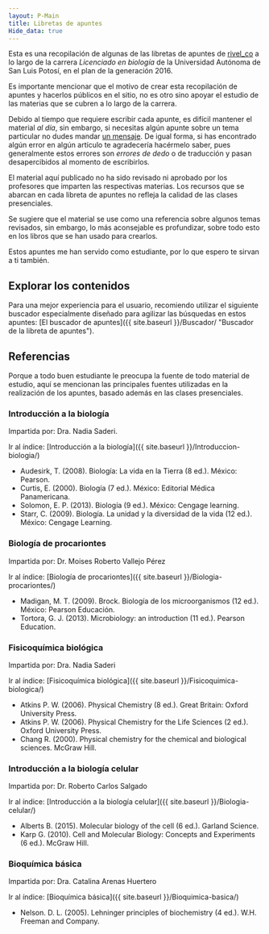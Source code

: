 ```yaml
---
layout: P-Main
title: Libretas de apuntes
Hide_data: true
---
```


Esta es una recopilación de algunas de las libretas de apuntes de [rivel_co]({{site.url}}/Equipo/rivel_co "Perfil de rivel_co") a lo largo de la carrera *Licenciado en biología* de la Universidad Autónoma de San Luis Potosí, en el plan de la generación 2016. 

Es importante mencionar que el motivo de crear esta recopilación de apuntes y hacerlos públicos en el sitio, no es otro sino apoyar el estudio de las materias que se cubren a lo largo de la carrera.

Debido al tiempo que requiere escribir cada apunte, es difícil mantener el material *al día*, sin embargo, si necesitas algún apunte sobre un tema particular no dudes mandar [un mensaje]({{site.url}}/Blog/Contacto/ "Sitio de contacto"). De igual forma, si has encontrado algún error en algún artículo te agradecería hacérmelo saber, pues generalmente estos errores son *errores de dedo* o de traducción y pasan desapercibidos al momento de escribirlos.

El material aquí publicado no ha sido revisado ni aprobado por los profesores que imparten las respectivas materias. Los recursos que se abarcan en cada libreta de apuntes no refleja la calidad de las clases presenciales.

Se sugiere que el material se use como una referencia sobre algunos temas revisados, sin embargo, lo más aconsejable es profundizar, sobre todo esto en los libros que se han usado para crearlos.

<span>Estos apuntes me han servido como estudiante, por lo que espero te sirvan a ti también.</span>

## Explorar los contenidos

Para una mejor experiencia para el usuario, recomiendo utilizar el siguiente buscador especialmente diseñado para agilizar las búsquedas en estos apuntes: [El buscador de apuntes]({{ site.baseurl }}/Buscador/ "Buscador de la libreta de apuntes").

## Referencias

Porque a todo buen estudiante le preocupa la fuente de todo material de estudio, aquí se mencionan las principales fuentes utilizadas en la realización de los apuntes, basado además en las clases presenciales.

### Introducción a la biología

Impartida por: Dra. Nadia Saderi.

Ir al índice: [Introducción a la biología]({{ site.baseurl }}/Introduccion-biologia/)

- Audesirk, T. (2008). Biología: La vida en la Tierra (8 ed.). México: Pearson.
- Curtis, E. (2000). Biología (7 ed.). México: Editorial Médica Panamericana.
- Solomon, E. P. (2013). Biología (9 ed.). México: Cengage learning.
- Starr, C. (2009). Biología. La unidad y la diversidad de la vida (12 ed.). México: Cengage Learning.

### Biología de procariontes

Impartida por: Dr. Moises Roberto Vallejo Pérez

Ir al índice: [Biología de procariontes]({{ site.baseurl }}/Biologia-procariontes/)

- Madigan, M. T. (2009). Brock. Biología de los microorganismos (12 ed.). México: Pearson Educación.
- Tortora, G. J. (2013). Microbiology: an introduction (11 ed.). Pearson Education.

### Fisicoquímica biológica

Impartida por: Dra. Nadia Saderi

Ir al índice: [Fisicoquímica biológica]({{ site.baseurl }}/Fisicoquimica-biologica/)

- Atkins P. W. (2006). Physical Chemistry (8 ed.). Great Britain: Oxford University Press.
- Atkins P. W. (2006). Physical Chemistry for the Life Sciences (2 ed.). Oxford University Press.
- Chang R. (2000). Physical chemistry for the chemical and biological sciences. McGraw Hill.

### Introducción a la biología celular

Impartida por: Dr. Roberto Carlos Salgado 

Ir al índice: [Introducción a la biología celular]({{ site.baseurl }}/Biologia-celular/)

- Alberts B. (2015). Molecular biology of the cell (6 ed.). Garland Science.
- Karp G. (2010). Cell and Molecular Biology: Concepts and Experiments (6 ed.). McGraw Hill.

### Bioquímica básica

Impartida por: Dra. Catalina Arenas Huertero

Ir al índice: [Bioquímica básica]({{ site.baseurl }}/Bioquimica-basica/)

- Nelson. D. L. (2005). Lehninger principles of biochemistry (4 ed.). W.H. Freeman and Company.
